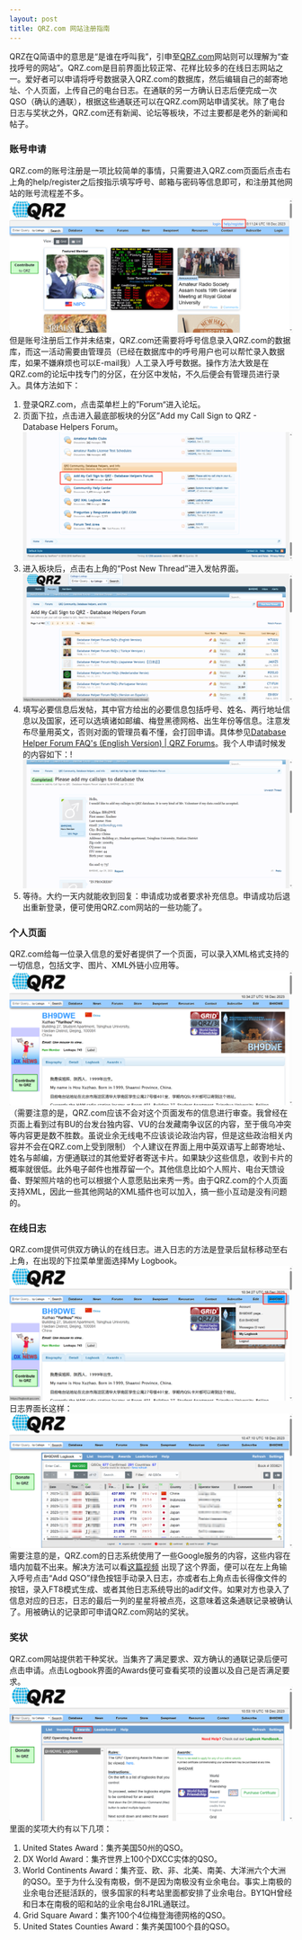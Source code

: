 ```yaml
---
layout: post
title: QRZ.com 网站注册指南
---
```

QRZ在Q简语中的意思是“是谁在呼叫我”，引申至[QRZ.com](https://www.qrz.com/)网站则可以理解为“查找呼号的网站”。QRZ.com是目前界面比较正常、花样比较多的在线日志网站之一。爱好者可以申请将呼号数据录入QRZ.com的数据库，然后编辑自己的邮寄地址、个人页面，上传自己的电台日志。在通联的另一方确认日志后便完成一次QSO（确认的通联），根据这些通联还可以在QRZ.com网站申请奖状。除了电台日志与奖状之外，QRZ.com还有新闻、论坛等板块，不过主要都是老外的新闻和帖子。
### 账号申请
QRZ.com的账号注册是一项比较简单的事情，只需要进入QRZ.com页面后点击右上角的help/register之后按指示填写呼号、邮箱与密码等信息即可，和注册其他网站的账号流程差不多。
![pictures/qrz1.png](pictures/qrz1.png)
但是账号注册后工作并未结束，QRZ.com还需要将呼号信息录入QRZ.com的数据库，而这一活动需要由管理员（已经在数据库中的呼号用户也可以帮忙录入数据库，如果不嫌麻烦也可以E-mail我）人工录入呼号数据。操作方法大致是在QRZ.com的论坛中找专门的分区，在分区中发帖，不久后便会有管理员进行录入。具体方法如下：
1. 登录QRZ.com，点击菜单栏上的”Forum“进入论坛。
2. 页面下拉，点击进入最底部板块的分区”Add my Call Sign to QRZ - Database Helpers Forum。![pictures/qrz2.png](pictures/qrz2.png)
3. 进入板块后，点击右上角的“Post New Thread”进入发帖界面。![pictures/qrz3.png](pictures/qrz3.png)
4. 填写必要信息后发帖，其中官方给出的必要信息包括呼号、姓名、两行地址信息以及国家，还可以选填诸如邮编、梅登黑德网格、出生年份等信息。注意发布尽量用英文，否则对面的管理员看不懂，会打回申请。具体参见[Database Helper Forum FAQ's (English Version) | QRZ Forums](https://forums.qrz.com/index.php?threads/database-helper-forum-faqs-english-version.816923/)。我个人申请时候发的内容如下：!![pictures/qrz4.png](pictures/qrz4.png)
5. 等待。大约一天内就能收到回复：申请成功或者要求补充信息。申请成功后退出重新登录，便可使用QRZ.com网站的一些功能了。
### 个人页面
QRZ.com给每一位录入信息的爱好者提供了一个页面，可以录入XML格式支持的一切信息，包括文字、图片、XML外链小应用等。
![pictures/qrz5.png](pictures/qrz5.png)
（需要注意的是，QRZ.com应该不会对这个页面发布的信息进行审查。我曾经在页面上看到过有BU的台发台独内容、VU的台发藏南争议区的内容，至于俄乌冲突等内容更是数不胜数。虽说业余无线电不应该谈论政治内容，但是这些政治相关内容并不会在QRZ.com上受到限制）
个人建议在界面上用中英双语写上邮寄地址、姓名与邮编，方便通联过的其他爱好者寄送卡片。如果缺少这些信息，收到卡片的概率就很低。此外电子邮件也推荐留一个。其他信息比如个人照片、电台天馈设备、野架照片啥的也可以根据个人意愿贴出来秀一秀。由于QRZ.com的个人页面支持XML，因此一些其他网站的XML插件也可以加入，搞一些小互动是没有问题的。
### 在线日志
QRZ.com提供可供双方确认的在线日志。进入日志的方法是登录后鼠标移动至右上角，在出现的下拉菜单里面选择My Logbook。
![pictures/qrz6.png](pictures/qrz6.png)
日志界面长这样：![pictures/qrz7.png](pictures/qrz7.png)
需要注意的是，QRZ.com的日志系统使用了一些Google服务的内容，这些内容在墙内加载不出来。解决方法可以看[这篇视频](https://www.bilibili.com/video/BV1NZ4y1j7e8)
出现了这个界面，便可以在左上角输入呼号点击“Add QSO”绿色按钮手动录入日志，亦或者右上角点击长得像文件的按钮，录入FT8模式生成、或者其他日志系统导出的adif文件。如果对方也录入了信息对应的日志，日志的最后一列的星星将被点亮，这意味着这条通联记录被确认了。用被确认的记录即可申请QRZ.com网站的奖状。
### 奖状
QRZ.com网站提供若干种奖状。当集齐了满足要求、双方确认的通联记录后便可点击申请。点击Logbook界面的Awards便可查看奖项的设置以及自己是否满足要求。
![pictures/qrz8.png](pictures/qrz8.png)
里面的奖项大约有以下几项：
1. United States Award：集齐美国50州的QSO。
2. DX World Award：集齐世界上100个DXCC实体的QSO。
3. World Continents Award：集齐亚、欧、非、北美、南美、大洋洲六个大洲的QSO。至于为什么没有南极，倒不是因为南极没有业余电台。事实上南极的业余电台还挺活跃的，很多国家的科考站里面都安排了业余电台。BY1QH曾经和日本在南极的昭和站的业余电台8J1RL通联过。
4. Grid Square Award：集齐100个4位梅登海德网格的QSO。
5. United States Counties Award：集齐美国100个县的QSO。
